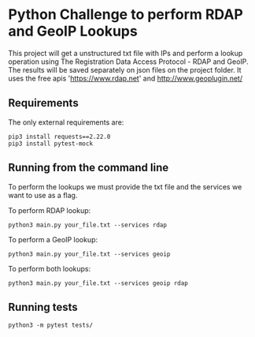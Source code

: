 # Python Challenge to perform RDAP and GeoIP Lookups

This project will get a unstructured txt file with IPs and perform a lookup operation using The Registration Data Access Protocol - RDAP and GeoIP.
The results will be saved separately on json files on the project folder. 
It uses the free apis 'https://www.rdap.net' and http://www.geoplugin.net/

## Requirements
The only external requirements are:
```
pip3 install requests==2.22.0
pip3 install pytest-mock
```

## Running from the command line

To perform the lookups we must provide the txt file and the services we want to use as a flag.

To perform RDAP lookup:
```
python3 main.py your_file.txt --services rdap
```
To perform a GeoIP lookup:
```
python3 main.py your_file.txt --services geoip
```
To perform both lookups:
```
python3 main.py your_file.txt --services geoip rdap
```

## Running tests
```
python3 -m pytest tests/
```

